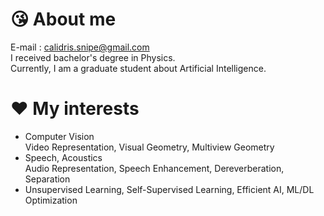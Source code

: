 # :kissing_heart: About me
E-mail : calidris.snipe@gmail.com  
I received bachelor's degree in Physics.  
Currently, I am a graduate student about Artificial Intelligence. 
# :heart: My interests
- Computer Vision  
  Video Representation, Visual Geometry, Multiview Geometry  
- Speech, Acoustics  
  Audio Representation, Speech Enhancement, Dereverberation, Separation  
- Unsupervised Learning, Self-Supervised Learning, Efficient AI, ML/DL Optimization  
